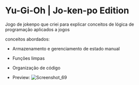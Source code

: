 # Yu-Gi-Oh | Jo-ken-po Edition

Jogo de jokenpo que criei para explicar conceitos de lógica de programação aplicados a jogos

conceitos abordados:

- Armazenamento e gerenciamento de estado manual
- Funções limpas
- Organização de código

- Preview:
![Screenshot_69](https://github.com/user-attachments/assets/010148b0-318a-4c3a-a1a0-4b4ba6d7b672)

